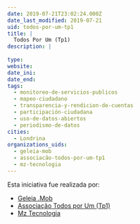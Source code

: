 ```yaml
---
date: 2019-07-21T23:02:24.000Z
date_last_modified: 2019-07-21
uid: todos-por-um-tp1
title: |
  Todos Por Um (Tp1)
description: |
  
type: 
website: 
date_ini: 
date_end: 
tags:
  - monitoreo-de-servicios-publicos
  - mapeo-ciudadano
  - transparencia-y-rendicion-de-cuentas
  - participación-ciudadana
  - uso-de-datos-abiertos
  - periodismo-de-datos
cities: 
  - Londrina
organizations_uids:
  - geleia-mob
  - associacão-todos-por-um-tp1
  - mz-tecnologia
---
```


Esta iniciativa fue realizada por:

- [Geleia .Mob](/organizaciones/geleia-mob)
- [Associação Todos por Um (Tp1)](/organizaciones/associacão-todos-por-um-tp1)
- [Mz Tecnologia](/organizaciones/mz-tecnologia)
